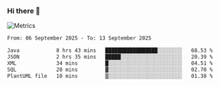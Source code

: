 ### Hi there 👋

![Metrics](https://github.com/radoapx/radoapx/blob/main/github-metrics.svg)

<!--START_SECTION:waka-->

```txt
From: 06 September 2025 - To: 13 September 2025

Java            8 hrs 43 mins   █████████████████░░░░░░░░   68.53 %
JSON            2 hrs 35 mins   █████░░░░░░░░░░░░░░░░░░░░   20.39 %
XML             34 mins         █░░░░░░░░░░░░░░░░░░░░░░░░   04.51 %
SQL             20 mins         ▓░░░░░░░░░░░░░░░░░░░░░░░░   02.70 %
PlantUML file   10 mins         ▒░░░░░░░░░░░░░░░░░░░░░░░░   01.38 %
```

<!--END_SECTION:waka-->

<!--
**radoapx/radoapx** is a ✨ _special_ ✨ repository because its `README.md` (this file) appears on your GitHub profile.

Here are some ideas to get you started:

- 🔭 I’m currently working on ...
- 🌱 I’m currently learning ...
- 👯 I’m looking to collaborate on ...
- 🤔 I’m looking for help with ...
- 💬 Ask me about ...
- 📫 How to reach me: ...
- 😄 Pronouns: ...
- ⚡ Fun fact: ...
-->
